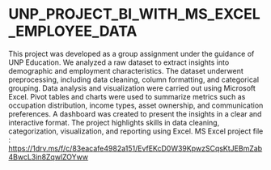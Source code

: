 # UNP_PROJECT_BI_WITH_MS_EXCEL_EMPLOYEE_DATA
This project was developed as a group assignment under the guidance of UNP Education.
We analyzed a raw dataset to extract insights into demographic and employment characteristics.
The dataset underwent preprocessing, including data cleaning, column formatting, and categorical grouping.
Data analysis and visualization were carried out using Microsoft Excel.
Pivot tables and charts were used to summarize metrics such as occupation distribution, income types, asset ownership, and communication preferences.
A dashboard was created to present the insights in a clear and interactive format.
The project highlights skills in data cleaning, categorization, visualization, and reporting using Excel.
MS Excel project file : https://1drv.ms/f/c/83eacafe4982a151/EvfEKcD0W39KpwzSCqsKtJEBmZab4BwcL3in8ZqwlZOYww

